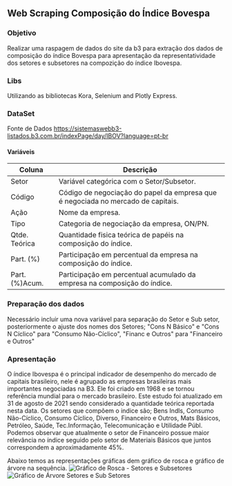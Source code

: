 ## Web Scraping Composição do Índice Bovespa

### Objetivo
Realizar uma raspagem de dados do site da b3 para extração dos dados de composição do índice Bovespa para apresentação da representatividade dos setores e subsetores na compozição do índice Ibovespa.

### Libs
Utilizando as bibliotecas Kora, Selenium and Plotly Express. 

### DataSet
Fonte de Dados https://sistemaswebb3-listados.b3.com.br/indexPage/day/IBOV?language=pt-br

#### Variáveis
| Coluna | Descrição |
| --- | --- |
| Setor | Variável categórica com o Setor/Subsetor. |
| Código | Código de negociação do papel da empresa que é negociada no mercado de capitais. |
| Ação | Nome da empresa. |
| Tipo | Categoria de negociação da empresa, ON/PN. |
| Qtde. Teórica | Quantidade fisica teórica de papéis na composição do índice. |
| Part. (%) | Participação em percentual da empresa na composição do índice. |
| Part. (%)Acum. | Participação em percentual acumulado da empresa na composição do índice. |

### Preparação dos dados

Necessário incluir uma nova variável para separação do Setor e Sub setor, posteriormente o ajuste dos nomes dos Setores; "Cons N  Básico" e "Cons N Cíclico" para "Consumo Não-Cíclico", "Financ e Outros" para "Financeiro e Outros"

### Apresentação
O índice Ibovespa é o principal indicador de desempenho do mercado de capitais brasileiro, nele é agrupado as empresas brasileiras mais importantes negociadas na B3.
Ele foi criado em 1968 e se tornou referência mundial para o mercado brasileiro.
Este estudo foi atualizado em 31 de agosto de 2021 sendo considerado a quantidade teórica reportada nesta data.
Os setores que compõem o indice são; Bens Indls, Consumo Não-Cíclico, Consumo Cíclico, Diverso, Financeiro e Outros, Mats Básicos, Petróleo, Saúde, Tec.Informação, Telecomunicação e Utilidade Públ.
Podemos observar que atualmente o setor de Financeiro possue maior relevância no índice seguido pelo setor de Materiais Básicos que juntos correspondem a aproximadamente 45%.

Abaixo temos as representações gráficas dem gráfico de rosca e gráfico de árvore na sequência.
![Gráfico de Rosca - Setores e Subsetores](https://user-images.githubusercontent.com/843826/131518825-67af5875-4c3d-43a9-9aa7-448e9600e21e.png)
![Gráfico de Árvore Setores e Sub Setores](https://user-images.githubusercontent.com/843826/131519236-883d181a-573b-4338-bf99-9cd165f66963.png)



